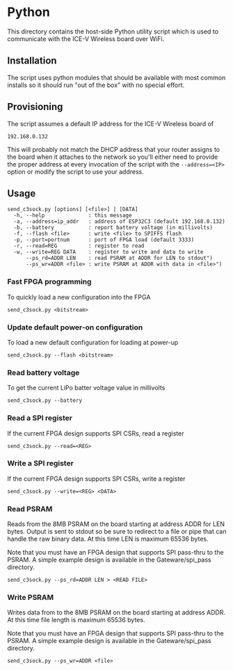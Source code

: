 # Python
This directory contains the host-side Python utility script which is used to
communicate with the ICE-V Wireless board over WiFi.

## Installation
The script uses python modules that should be available with most common installs
so it should run "out of the box" with no special effort.

## Provisioning
The script assumes a default IP address for the ICE-V Wireless board of

```
192.168.0.132
```

This will probably not match the DHCP address that your router assigns to the
board when it attaches to the network so you'll either need to provide the
proper address at every invocation of the script with the `--address=<IP>` option
or modify the script to use your address.

## Usage
```
send_c3sock.py [options] [<file>] | [DATA]
  -h, --help              : this message
  -a, --address=ip_addr   : address of ESP32C3 (default 192.168.0.132)
  -b, --battery           : report battery voltage (in millivolts)
  -f, --flash <file>      : write <file> to SPIFFS flash
  -p, --port=portnum      : port of FPGA load (default 3333)
  -r, --read=REG          : register to read
  -w, --write=REG DATA    : register to write and data to write
      --ps_rd=ADDR LEN    : read PSRAM at ADDR for LEN to stdout")
      --ps_wr=ADDR <file> : write PSRAM at ADDR with data in <file>")
```

### Fast FPGA programming
To quickly load a new configuration into the FPGA

```
send_c3sock.py <bitstream>
```

### Update default power-on configuration
To load a new default configuration for loading at power-up

```
send_c3sock.py --flash <bitstream>
```

### Read battery voltage
To get the current LiPo batter voltage value in millivolts

```
send_c3sock.py --battery
```

### Read a SPI register
If the current FPGA design supports SPI CSRs, read a register

```
send_c3sock.py --read=<REG>
```

### Write a SPI register
If the current FPGA design supports SPI CSRs, write a register

```
send_c3sock.py --write=<REG> <DATA>
```

### Read PSRAM
Reads from the 8MB PSRAM on the board starting at address ADDR for LEN bytes.
Output is sent to stdout so be sure to redirect to a file or pipe that can
handle the raw binary data. At this time LEN is maximum 65536 bytes.

Note that you must have an FPGA design that supports SPI pass-thru to the PSRAM.
A simple example design is available in the Gateware/spi_pass directory.

```
send_c3sock.py --ps_rd=ADDR LEN > <READ FILE>
```

### Write PSRAM
Writes data from <file> to the 8MB PSRAM on the board starting at address ADDR.
At this time file length is maximum 65536 bytes.

Note that you must have an FPGA design that supports SPI pass-thru to the PSRAM.
A simple example design is available in the Gateware/spi_pass directory.

```
send_c3sock.py --ps_wr=ADDR <file>
```
